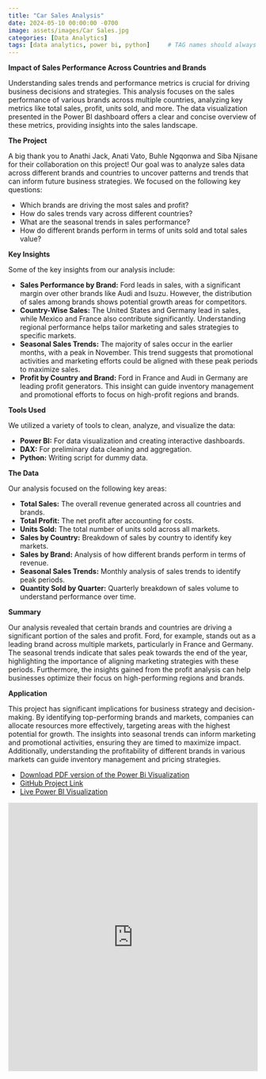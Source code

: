 ```yaml
---
title: "Car Sales Analysis"
date: 2024-05-10 00:00:00 -0700
image: assets/images/Car Sales.jpg
categories: [Data Analytics]
tags: [data analytics, power bi, python]     # TAG names should always be lowercase
---
```


**Impact of Sales Performance Across Countries and Brands**

Understanding sales trends and performance metrics is crucial for driving business decisions and strategies. This analysis focuses on the sales performance of various brands across multiple countries, analyzing key metrics like total sales, profit, units sold, and more. The data visualization presented in the Power BI dashboard offers a clear and concise overview of these metrics, providing insights into the sales landscape.

**The Project**

A big thank you to Anathi Jack, Anati Vato, Buhle Ngqonwa and Siba Njisane for their collaboration on this project! Our goal was to analyze sales data across different brands and countries to uncover patterns and trends that can inform future business strategies. We focused on the following key questions:

- Which brands are driving the most sales and profit?
- How do sales trends vary across different countries?
- What are the seasonal trends in sales performance?
- How do different brands perform in terms of units sold and total sales value?
  
**Key Insights**

Some of the key insights from our analysis include:

- **Sales Performance by Brand:** Ford leads in sales, with a significant margin over other brands like Audi and Isuzu. However, the distribution of sales among brands shows potential growth areas for competitors.
- **Country-Wise Sales:** The United States and Germany lead in sales, while Mexico and France also contribute significantly. Understanding regional performance helps tailor marketing and sales strategies to specific markets.
- **Seasonal Sales Trends:** The majority of sales occur in the earlier months, with a peak in November. This trend suggests that promotional activities and marketing efforts could be aligned with these peak periods to maximize sales.
- **Profit by Country and Brand:** Ford in France and Audi in Germany are leading profit generators. This insight can guide inventory management and promotional efforts to focus on high-profit regions and brands.

**Tools Used**

We utilized a variety of tools to clean, analyze, and visualize the data:

- **Power BI:** For data visualization and creating interactive dashboards.
- **DAX:** For preliminary data cleaning and aggregation.
- **Python:** Writing script for dummy data.

**The Data**

Our analysis focused on the following key areas:

- **Total Sales:** The overall revenue generated across all countries and brands.
- **Total Profit:** The net profit after accounting for costs.
- **Units Sold:** The total number of units sold across all markets.
- **Sales by Country:** Breakdown of sales by country to identify key markets.
- **Sales by Brand:** Analysis of how different brands perform in terms of revenue.
- **Seasonal Sales Trends:** Monthly analysis of sales trends to identify peak periods.
- **Quantity Sold by Quarter:** Quarterly breakdown of sales volume to understand performance over time.

**Summary**

Our analysis revealed that certain brands and countries are driving a significant portion of the sales and profit. Ford, for example, stands out as a leading brand across multiple markets, particularly in France and Germany. The seasonal trends indicate that sales peak towards the end of the year, highlighting the importance of aligning marketing strategies with these periods. Furthermore, the insights gained from the profit analysis can help businesses optimize their focus on high-performing regions and brands.

**Application**

This project has significant implications for business strategy and decision-making. By identifying top-performing brands and markets, companies can allocate resources more effectively, targeting areas with the highest potential for growth. The insights into seasonal trends can inform marketing and promotional activities, ensuring they are timed to maximize impact. Additionally, understanding the profitability of different brands in various markets can guide inventory management and pricing strategies.

- [Download PDF version of the Power Bi Visualization](<https://github.com/sikmat/Car-Sales-Analysis/blob/main/Car%20Sales%20Analysis.pdf>)
- [GitHub Project Link](<https://github.com/sikmat/Car-Sales-Analysis>)
- [Live Power BI Visualization](<https://app.powerbi.com/reportEmbed?reportId=dd3ba622-20c1-403e-83a4-e8c194260f19&appId=d0827fff-c87d-4eac-8ef5-bfb4beaddc0d&autoAuth=true&ctid=a3f14f21-237f-4028-b978-425eb768a716>)

<div style="display: flex; justify-content: flex-start;">
<iframe title="technos_Power BI Project 1" width="900" height="541.25" src="https://app.powerbi.com/reportEmbed?reportId=d059f45b-b856-4856-9691-411af31205d3&autoAuth=true&ctid=a3f14f21-237f-4028-b978-425eb768a716" frameborder="0" allowFullScreen="true"></iframe>
</div>